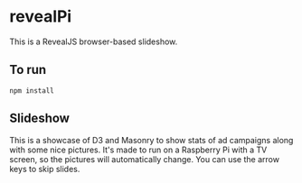 # revealPi

This is a RevealJS browser-based slideshow.  

## To run
`npm install`

## Slideshow
This is a showcase of D3 and Masonry to show stats of ad campaigns along with some nice pictures.  It's made to run on a Raspberry Pi with a TV screen, so the pictures will automatically change.  You can use the arrow keys to skip slides.
